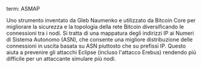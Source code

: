 term: ASMAP

Uno strumento inventato da Gleb Naumenko e utilizzato da Bitcoin Core per migliorare la sicurezza e la topologia della rete Bitcoin diversificando le connessioni tra i nodi. Si tratta di una mappatura degli indirizzi IP ai Numeri di Sistema Autonomo (ASN), che consente una migliore distribuzione delle connessioni in uscita basata su ASN piuttosto che su prefissi IP. Questo aiuta a prevenire gli attacchi Eclipse (incluso l'attacco Erebus) rendendo più difficile per un attaccante simulare più nodi.